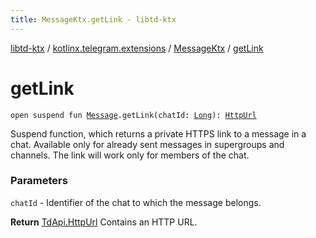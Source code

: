 ```yaml
---
title: MessageKtx.getLink - libtd-ktx
---
```


[libtd-ktx](../../index.html) / [kotlinx.telegram.extensions](../index.html) / [MessageKtx](index.html) / [getLink](./get-link.html)

# getLink

`open suspend fun `[`Message`](https://tdlibx.github.io/td/docs/org/drinkless/td/libcore/telegram/TdApi/Message.html)`.getLink(chatId: `[`Long`](https://kotlinlang.org/api/latest/jvm/stdlib/kotlin/-long/index.html)`): `[`HttpUrl`](https://tdlibx.github.io/td/docs/org/drinkless/td/libcore/telegram/TdApi/HttpUrl.html)

Suspend function, which returns a private HTTPS link to a message in a chat. Available only for
already sent messages in supergroups and channels. The link will work only for members of the
chat.

### Parameters

`chatId` - Identifier of the chat to which the message belongs.

**Return**
[TdApi.HttpUrl](https://tdlibx.github.io/td/docs/org/drinkless/td/libcore/telegram/TdApi/HttpUrl.html) Contains an HTTP URL.

